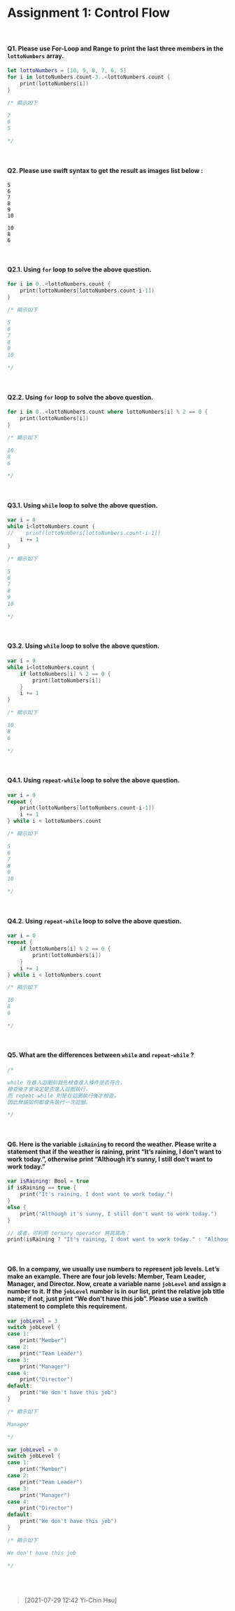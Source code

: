 # Assignment 1: Control Flow

<br>

#### Q1. Please use For-Loop and Range to print the last three members in the <code class="highlighter">lottoNumbers</code> array.

```swift
let lottoNumbers = [10, 9, 8, 7, 6, 5]
for i in lottoNumbers.count-3..<lottoNumbers.count {
    print(lottoNumbers[i])
}

/* 顯示如下

7
6
5

*/
``` 

<br>


#### Q2. Please use swift syntax to get the result as images list below :

```shell
5
6
7
8
9
10
```

```shell
10
8
6
```
<br>

#### Q2.1. Using <code class="highlighter">for</code> loop to solve the above question.

```swift
for i in 0..<lottoNumbers.count {
    print(lottoNumbers[lottoNumbers.count-i-1])
}

/* 顯示如下

5
6
7
8
9
10

*/
``` 
<br>


#### Q2.2. Using <code class="highlighter">for</code> loop to solve the above question.

```swift
for i in 0..<lottoNumbers.count where lottoNumbers[i] % 2 == 0 {
    print(lottoNumbers[i])
}

/* 顯示如下

10
8
6

*/
``` 
<br>


#### Q3.1. Using <code class="highlighter">while</code> loop to solve the above question.

```swift
var i = 0
while i<lottoNumbers.count {
//    print(lottoNumbers[lottoNumbers.count-i-1])
    i += 1
}

/* 顯示如下

5
6
7
8
9
10

*/
``` 
<br>


#### Q3.2. Using <code class="highlighter">while</code> loop to solve the above question.

```swift
var i = 0
while i<lottoNumbers.count {
    if lottoNumbers[i] % 2 == 0 {
        print(lottoNumbers[i])
    }
    i += 1
}

/* 顯示如下

10
8
6

*/
``` 
<br>


#### Q4.1. Using <code class="highlighter">repeat-while</code> loop to solve the above question.

```swift
var i = 0
repeat {
    print(lottoNumbers[lottoNumbers.count-i-1])
    i += 1
} while i < lottoNumbers.count

/* 顯示如下

5
6
7
8
9
10

*/
``` 
<br>


#### Q4.2. Using <code class="highlighter">repeat-while</code> loop to solve the above question.

```swift
var i = 0
repeat {
    if lottoNumbers[i] % 2 == 0 {
        print(lottoNumbers[i])
    }
    i += 1
} while i < lottoNumbers.count

/* 顯示如下

10
8
6

*/
``` 
<br>


#### Q5. What are the differences between <code class="highlighter">while</code> and <code class="highlighter">repeat-while</code> ?

```swift
/* 

while 在進入迴圈前就先檢查進入條件是否符合，
檢查後才會決定是否進入迴圈執行，
而 repeat-while 則是在迴圈執行後才檢查，
因此無論如何都會先執行一次迴圈。

*/
``` 
<br>


#### Q6. Here is the variable <code class="highlighter">isRaining</code> to record the weather. Please write a statement that if the weather is raining, print “It’s raining, I don’t want to work today.”, otherwise print “Although it’s sunny, I still don’t want to work today.”

```swift
var isRaining: Bool = true
if isRaining == true {
    print("It's raining, I dont want to work today.")
}
else {
    print("Although it's sunny, I still don't want to work today.")
}
``` 

```swift
// 或者，可利用 ternary operator 將其寫為：
print(isRaining ? "It's raining, I dont want to work today." : "Although it's sunny, I still don't want to work today.")    // It's raining, I dont want to work today
``` 
<br>


#### Q6. In a company, we usually use numbers to represent job levels. Let’s make an example. There are four job levels: Member, Team Leader, Manager, and Director. Now, create a variable name <code class="highlighter">jobLevel</code> and assign a number to it. If the <code class="highlighter">jobLevel</code> number is in our list, print the relative job title name; if not, just print “We don't have this job”. Please use a switch statement to complete this requirement.

```swift
var jobLevel = 3
switch jobLevel {
case 1:
    print("Member")
case 2:
    print("Team Leader")
case 3:
    print("Manager")
case 4:
    print("Director")
default:
    print("We don't have this job")
}

/* 顯示如下

Manager

*/
``` 

```swift
var jobLevel = 0
switch jobLevel {
case 1:
    print("Member")
case 2:
    print("Team Leader")
case 3:
    print("Manager")
case 4:
    print("Director")
default:
    print("We don't have this job")
}

/* 顯示如下

We don't have this job

*/
``` 
<br>

<br>


> [2021-07-29 12:42 Yi-Chin Hsu]